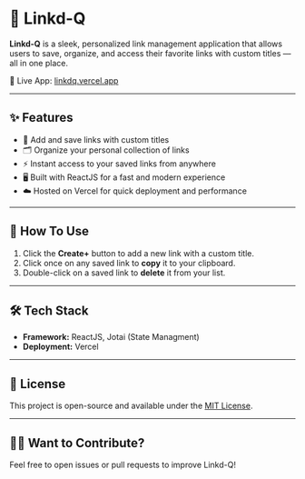 # 🔗 Linkd-Q

**Linkd-Q** is a sleek, personalized link management application that allows users to save, organize, and access their favorite links with custom titles — all in one place.

🚀 Live App: [linkdq.vercel.app](https://linkdq.vercel.app)

---

## ✨ Features

- 📌 Add and save links with custom titles
- 🗂️ Organize your personal collection of links
- ⚡ Instant access to your saved links from anywhere
- 🖥️ Built with ReactJS for a fast and modern experience
- ☁️ Hosted on Vercel for quick deployment and performance

---
## 📌 How To Use

1. Click the **Create+** button to add a new link with a custom title.
2. Click once on any saved link to **copy** it to your clipboard.
3. Double-click on a saved link to **delete** it from your list.

---
## 🛠 Tech Stack

- **Framework:** ReactJS, Jotai (State Managment)
- **Deployment:** Vercel

---
## 📄 License

This project is open-source and available under the [MIT License](LICENSE).

---
## 🙋‍♂️ Want to Contribute?

Feel free to open issues or pull requests to improve Linkd-Q!
